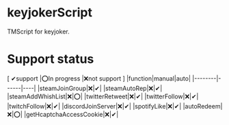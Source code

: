 # keyjokerScript
 TMScript for keyjoker.

# Support status 
[ ✔support |⭕In progress |❌not support ]
|function|manual|auto|
|--------|------|----|
|steamJoinGroup|❌|✔|
|steamAutoRep|❌|✔|
|steamAddWhishList|❌|⭕|
|twitterRetweet|❌|✔|
|twitterFollow|❌|✔|
|twitchFollow|❌|✔|
|discordJoinServer|❌|✔|
|spotifyLike|❌|✔|
|autoRedeem|❌|⭕|
|getHcaptchaAccessCookie|❌|✔|